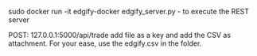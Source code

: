 
sudo docker run -it edgify-docker edgify_server.py - to execute the REST server


POST: 127.0.0.1:5000/api/trade
add file as a key and add the CSV as attachment.
For your ease, use the edgify.csv in the folder.

